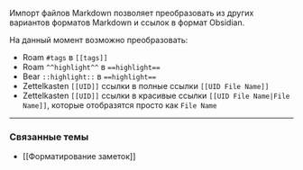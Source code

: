 Импорт файлов Markdown позволяет преобразовать из других вариантов форматов Markdown и ссылок в формат Obsidian.

На данный момент возможно преобразовать:

- Roam `#tags` в `[[tags]]`
- Roam `^^highlight^^` в `==highlight==`
- Bear `::highlight::` в `==highlight==`
- Zettelkasten `[[UID]]` ссылки в полные ссылки `[[UID File Name]]`
- Zettelkasten `[[UID]]` ссылки в красивые ссылки `[[UID File Name|File Name]]`, которые отобразятся просто как `File Name`

---

### Связанные темы

- [[Форматирование заметок]]